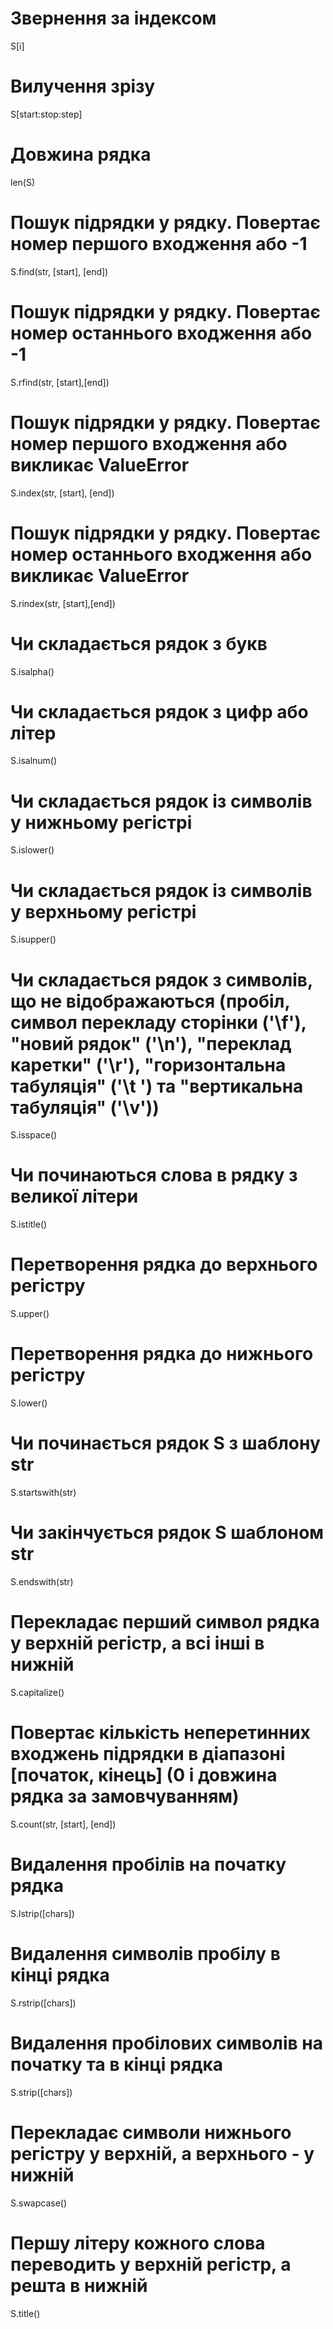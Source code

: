 # Звернення за індексом
S[i]
# Вилучення зрізу
S[start:stop:step]
# Довжина рядка
len(S) 
# Пошук підрядки у рядку. Повертає номер першого входження або -1
S.find(str, [start], [end])
# Пошук підрядки у рядку. Повертає номер останнього входження або -1
S.rfind(str, [start],[end])
# Пошук підрядки у рядку. Повертає номер першого входження або викликає ValueError
S.index(str, [start], [end])
# Пошук підрядки у рядку. Повертає номер останнього входження або викликає ValueError
S.rindex(str, [start],[end])
# Чи складається рядок з букв
S.isalpha()
# Чи складається рядок з цифр або літер
S.isalnum()
# Чи складається рядок із символів у нижньому регістрі
S.islower()
# Чи складається рядок із символів у верхньому регістрі
S.isupper()
# Чи складається рядок з символів, що не відображаються (пробіл, символ перекладу сторінки ('\f'), "новий рядок" ('\n'), "переклад каретки" ('\r'), "горизонтальна табуляція" ('\t ') та "вертикальна табуляція" ('\v'))
S.isspace()
# Чи починаються слова в рядку з великої літери
S.istitle()
# Перетворення рядка до верхнього регістру
S.upper()
# Перетворення рядка до нижнього регістру
S.lower()
# Чи починається рядок S з шаблону str
S.startswith(str)
# Чи закінчується рядок S шаблоном str
S.endswith(str)
# Перекладає перший символ рядка у верхній регістр, а всі інші в нижній
S.capitalize()
# Повертає кількість неперетинних входжень підрядки в діапазоні [початок, кінець] (0 і довжина рядка за замовчуванням)
S.count(str, [start], [end])
# Видалення пробілів на початку рядка
S.lstrip([chars])
# Видалення символів пробілу в кінці рядка
S.rstrip([chars])
# Видалення пробілових символів на початку та в кінці рядка
S.strip([chars])
# Перекладає символи нижнього регістру у верхній, а верхнього - у нижній
S.swapcase()
# Першу літеру кожного слова переводить у верхній регістр, а решта в нижній
S.title()

